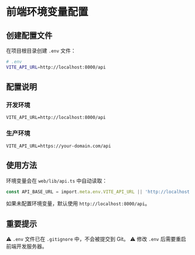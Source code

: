 # 前端环境变量配置

## 创建配置文件

在项目根目录创建 `.env` 文件：

```bash
# .env
VITE_API_URL=http://localhost:8000/api
```

## 配置说明

### 开发环境
```
VITE_API_URL=http://localhost:8000/api
```

### 生产环境
```
VITE_API_URL=https://your-domain.com/api
```

## 使用方法

环境变量会在 `web/lib/api.ts` 中自动读取：

```typescript
const API_BASE_URL = import.meta.env.VITE_API_URL || 'http://localhost:8000/api';
```

如果未配置环境变量，默认使用 `http://localhost:8000/api`。

## 重要提示

⚠️ `.env` 文件已在 `.gitignore` 中，不会被提交到 Git。
⚠️ 修改 `.env` 后需要重启前端开发服务器。

